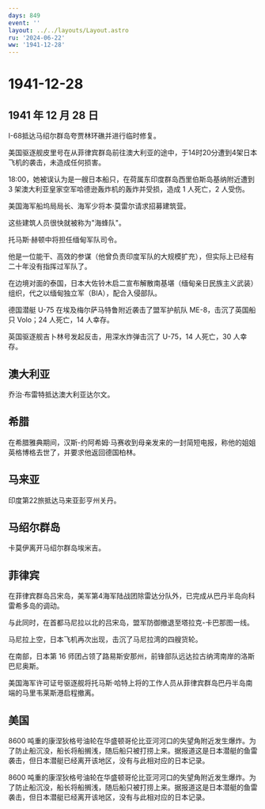 ```yaml
---
days: 849
event: ''
layout: ../../layouts/Layout.astro
ru: '2024-06-22'
ww: '1941-12-28'
---
```


# 1941-12-28

## 1941 年 12 月 28 日

I-68抵达马绍尔群岛夸贾林环礁并进行临时修复。

美国驱逐舰皮里号在从菲律宾群岛前往澳大利亚的途中，于14时20分遭到4架日本飞机的袭击，未造成任何损害。

18:00，她被误认为是一艘日本船只，在荷属东印度群岛西里伯斯岛基纳附近遭到
3 架澳大利亚皇家空军哈德逊轰炸机的轰炸并受损，造成 1 人死亡，2 人受伤。

美国海军船坞局局长、海军少将本·莫雷尔请求招募建筑营。

这些建筑人员很快就被称为"海蜂队"。

托马斯·赫顿中将担任缅甸军队司令。

他是一位能干、高效的参谋（他曾负责印度军队的大规模扩充），但实际上已经有二十年没有指挥过军队了。

在边境对面的泰国，日本大佐铃木启二宣布解散南基堪（缅甸亲日民族主义武装）组织，代之以缅甸独立军（BIA），配合入侵部队。

德国潜艇 U-75 在埃及梅尔萨马特鲁附近袭击了盟军护航队
ME-8，击沉了英国船只 Volo；24 人死亡，14 人幸存。

英国驱逐舰吉卜林号发起反击，用深水炸弹击沉了 U-75，14 人死亡，30
人幸存。

## 澳大利亚

乔治·布雷特抵达澳大利亚达尔文。

## 希腊

在希腊雅典期间，汉斯-约阿希姆·马赛收到母亲发来的一封简短电报，称他的姐姐英格博格去世了，并要求他返回德国柏林。

## 马来亚

印度第22旅抵达马来亚彭亨州关丹。

## 马绍尔群岛

卡莫伊离开马绍尔群岛埃米吉。

## 菲律宾

在菲律宾群岛吕宋岛，美军第4海军陆战团除雷达分队外，已完成从巴丹半岛向科雷希多岛的调动。

与此同时，在首都马尼拉以北的吕宋岛，盟军防御撤退至塔拉克-卡巴那图一线。

马尼拉上空，日本飞机再次出现，击沉了马尼拉湾的四艘货轮。

在南部，日本第 16
师团占领了路易斯安那州，前锋部队远达拉古纳湾南岸的洛斯巴尼奥斯。

美国海军许可证号驱逐舰将托马斯·哈特上将的工作人员从菲律宾群岛巴丹半岛南端的马里韦莱斯港启程撤离。

## 美国

8600
吨重的康涅狄格号油轮在华盛顿哥伦比亚河河口的失望角附近发生爆炸。为了防止船沉没，船长将船搁浅，随后船只被打捞上来。据报道这是日本潜艇的鱼雷袭击，但日本潜艇已经离开该地区，没有与此相对应的日本记录。

8600
吨重的康涅狄格号油轮在华盛顿哥伦比亚河河口的失望角附近发生爆炸。为了防止船沉没，船长将船搁浅，随后船只被打捞上来。据报道这是日本潜艇的鱼雷袭击，但日本潜艇已经离开该地区，没有与此相对应的日本记录。